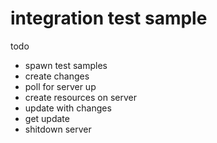 # integration test sample

todo
- spawn test samples
- create changes
- poll for server up
- create resources on server
- update with changes
- get update
- shitdown server
